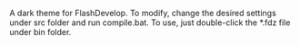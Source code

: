 A dark theme for FlashDevelop.
To modify, change the desired settings under src folder and run compile.bat.
To use, just double-click the *.fdz file under bin folder.